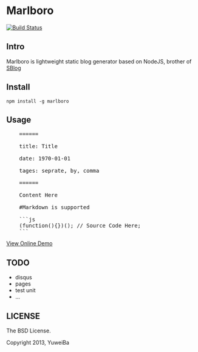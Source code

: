 # Marlboro

[![Build Status](https://travis-ci.org/ibigbug/marlboro.png?branch=master)](https://travis-ci.org/ibigbug/marlboro)

## Intro

Marlboro is lightweight static blog generator based on NodeJS, brother of [SBlog](https://github.com/ibigbug/sblog)

## Install

`npm install -g marlboro`

## Usage

<pre>
    ======

    title: Title

    date: 1970-01-01

    tages: seprate, by, comma

    ======

    Content Here

    #Markdown is supported

    ```js
    (function(){})(); // Source Code Here;
    ```
</pre>

[View Online Demo](http://blog.xiaoba.me/marlboro)


## TODO

* disqus
* pages
* test unit
* ...

## LICENSE

The BSD License.

Copyright 2013, YuweiBa
